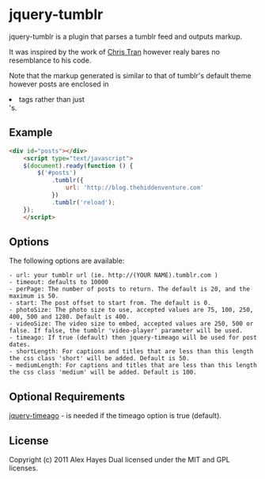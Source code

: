 # jquery-tumblr

jquery-tumblr is a plugin that parses a tumblr feed and outputs markup.

It was inspired by the work of [Chris Tran](https://chris-tran.com/blog/?p=236) however realy bares no resemblance to his code.

Note that the markup generated is similar to that of tumblr's default theme however posts are enclosed in <li> tags rather than just <div>'s.

## Example

```html
<div id="posts"></div>
	<script type="text/javascript">
	$(document).ready(function () {
		$('#posts')
			.tumblr({
				url: 'http://blog.thehiddenventure.com'
			})
			.tumblr('reload');
	});
	</script>
```

## Options

The following options are available:
	
	- url: your tumblr url (ie. http://(YOUR NAME).tumblr.com )
	- timeout: defaults to 10000
	- perPage: The number of posts to return. The default is 20, and the maximum is 50.
	- start: The post offset to start from. The default is 0.
	- photoSize: The photo size to use, accepted values are 75, 100, 250, 400, 500 and 1280. Default is 400.
	- videoSize: The video size to embed, accepted values are 250, 500 or false. If false, the tumblr 'video-player' parameter will be used.
	- timeago: If true (default) then jquery-timeago will be used for post dates.
	- shortLength: For captions and titles that are less than this length the css class 'short' will be added. Default is 50.
	- mediumLength: For captions and titles that are less than this length the css class 'medium' will be added. Default is 100.

## Optional Requirements

[jquery-timeago](http://timeago.yarp.com/) - is needed if the timeago option is true (default).

## License

Copyright (c) 2011 Alex Hayes
Dual licensed under the MIT and GPL licenses.
